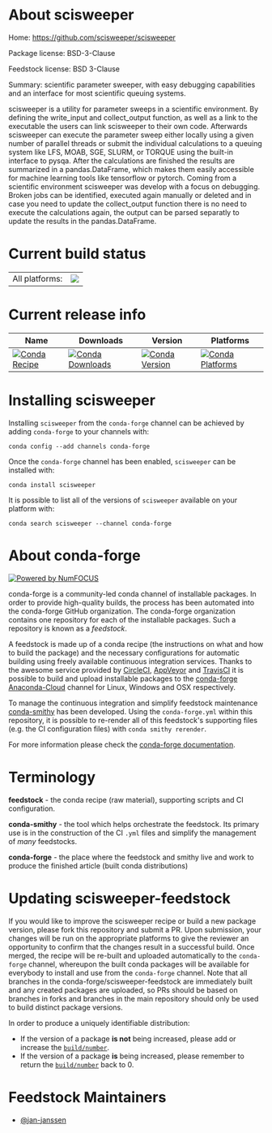 About scisweeper
================

Home: https://github.com/scisweeper/scisweeper

Package license: BSD-3-Clause

Feedstock license: BSD 3-Clause

Summary: scientific parameter sweeper, with easy debugging capabilities and an interface for most scientific queuing systems.

scisweeper is a utility for parameter sweeps in a scientific environment.
By defining the write_input and collect_output function, as well as a
link to the executable the users can link scisweeper to their own code.
Afterwards scisweeper can execute the parameter sweep either locally
using a given number of parallel threads or submit the individual
calculations to a queuing system like LFS, MOAB, SGE, SLURM, or TORQUE
using the built-in interface to pysqa. After the calculations are
finished the results are summarized in a pandas.DataFrame, which makes
them easily accessible for machine learning tools like tensorflow or
pytorch. Coming from a scientific environment scisweeper was develop
with a focus on debugging. Broken jobs can be identified, executed again
manually or deleted and in case you need to update the collect_output
function there is no need to execute the calculations again, the output
can be parsed separatly to update the results in the pandas.DataFrame.


Current build status
====================


<table><tr><td>All platforms:</td>
    <td>
      <a href="https://dev.azure.com/conda-forge/feedstock-builds/_build/latest?definitionId=7393&branchName=master">
        <img src="https://dev.azure.com/conda-forge/feedstock-builds/_apis/build/status/scisweeper-feedstock?branchName=master">
      </a>
    </td>
  </tr>
</table>

Current release info
====================

| Name | Downloads | Version | Platforms |
| --- | --- | --- | --- |
| [![Conda Recipe](https://img.shields.io/badge/recipe-scisweeper-green.svg)](https://anaconda.org/conda-forge/scisweeper) | [![Conda Downloads](https://img.shields.io/conda/dn/conda-forge/scisweeper.svg)](https://anaconda.org/conda-forge/scisweeper) | [![Conda Version](https://img.shields.io/conda/vn/conda-forge/scisweeper.svg)](https://anaconda.org/conda-forge/scisweeper) | [![Conda Platforms](https://img.shields.io/conda/pn/conda-forge/scisweeper.svg)](https://anaconda.org/conda-forge/scisweeper) |

Installing scisweeper
=====================

Installing `scisweeper` from the `conda-forge` channel can be achieved by adding `conda-forge` to your channels with:

```
conda config --add channels conda-forge
```

Once the `conda-forge` channel has been enabled, `scisweeper` can be installed with:

```
conda install scisweeper
```

It is possible to list all of the versions of `scisweeper` available on your platform with:

```
conda search scisweeper --channel conda-forge
```


About conda-forge
=================

[![Powered by NumFOCUS](https://img.shields.io/badge/powered%20by-NumFOCUS-orange.svg?style=flat&colorA=E1523D&colorB=007D8A)](http://numfocus.org)

conda-forge is a community-led conda channel of installable packages.
In order to provide high-quality builds, the process has been automated into the
conda-forge GitHub organization. The conda-forge organization contains one repository
for each of the installable packages. Such a repository is known as a *feedstock*.

A feedstock is made up of a conda recipe (the instructions on what and how to build
the package) and the necessary configurations for automatic building using freely
available continuous integration services. Thanks to the awesome service provided by
[CircleCI](https://circleci.com/), [AppVeyor](https://www.appveyor.com/)
and [TravisCI](https://travis-ci.com/) it is possible to build and upload installable
packages to the [conda-forge](https://anaconda.org/conda-forge)
[Anaconda-Cloud](https://anaconda.org/) channel for Linux, Windows and OSX respectively.

To manage the continuous integration and simplify feedstock maintenance
[conda-smithy](https://github.com/conda-forge/conda-smithy) has been developed.
Using the ``conda-forge.yml`` within this repository, it is possible to re-render all of
this feedstock's supporting files (e.g. the CI configuration files) with ``conda smithy rerender``.

For more information please check the [conda-forge documentation](https://conda-forge.org/docs/).

Terminology
===========

**feedstock** - the conda recipe (raw material), supporting scripts and CI configuration.

**conda-smithy** - the tool which helps orchestrate the feedstock.
                   Its primary use is in the construction of the CI ``.yml`` files
                   and simplify the management of *many* feedstocks.

**conda-forge** - the place where the feedstock and smithy live and work to
                  produce the finished article (built conda distributions)


Updating scisweeper-feedstock
=============================

If you would like to improve the scisweeper recipe or build a new
package version, please fork this repository and submit a PR. Upon submission,
your changes will be run on the appropriate platforms to give the reviewer an
opportunity to confirm that the changes result in a successful build. Once
merged, the recipe will be re-built and uploaded automatically to the
`conda-forge` channel, whereupon the built conda packages will be available for
everybody to install and use from the `conda-forge` channel.
Note that all branches in the conda-forge/scisweeper-feedstock are
immediately built and any created packages are uploaded, so PRs should be based
on branches in forks and branches in the main repository should only be used to
build distinct package versions.

In order to produce a uniquely identifiable distribution:
 * If the version of a package **is not** being increased, please add or increase
   the [``build/number``](https://conda.io/docs/user-guide/tasks/build-packages/define-metadata.html#build-number-and-string).
 * If the version of a package **is** being increased, please remember to return
   the [``build/number``](https://conda.io/docs/user-guide/tasks/build-packages/define-metadata.html#build-number-and-string)
   back to 0.

Feedstock Maintainers
=====================

* [@jan-janssen](https://github.com/jan-janssen/)

